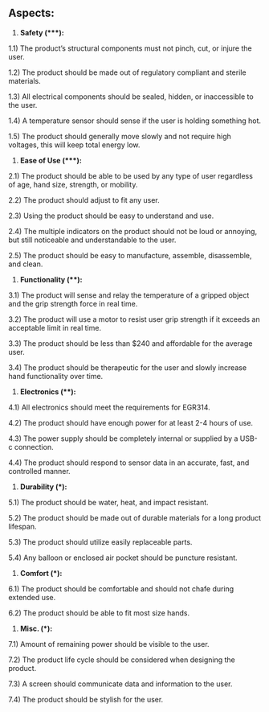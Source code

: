 ## <a id="_u39aaa78yxfo"></a>Aspects:

1. __Safety \(\*\*\*\):__

1\.1\) The product’s structural components must not pinch, cut, or injure the user\. 

1\.2\) The product should be made out of regulatory compliant and sterile materials\.

1\.3\) All electrical components should be sealed, hidden, or inaccessible to the user\.

1\.4\) A temperature sensor should sense if the user is holding something hot\.

1\.5\) The product should generally move slowly and not require high voltages, this will keep total energy low\.

1. __Ease of Use \(\*\*\*\):__

2\.1\) The product should be able to be used by any type of user regardless of age, hand size, strength, or mobility\.

2\.2\) The product should adjust to fit any user\.

2\.3\) Using the product should be easy to understand and use\.

2\.4\) The multiple indicators on the product should not be loud or annoying, but still noticeable and understandable to the user\.

2\.5\) The product should be easy to manufacture, assemble, disassemble, and clean\.

1. __Functionality \(\*\*\):__

3\.1\) The product will sense and relay the temperature of a gripped object and the grip strength force in real time\.

3\.2\) The product will use a motor to resist user grip strength if it exceeds an acceptable limit in real time\.

3\.3\) The product should be less than $240 and affordable for the average user\.

3\.4\) The product should be therapeutic for the user and slowly increase hand functionality over time\.

1. __Electronics \(\*\*\):__

4\.1\) All electronics should meet the requirements for EGR314\.

4\.2\) The product should have enough power for at least 2\-4 hours of use\.

4\.3\) The power supply should be completely internal or supplied by a USB\-c connection\.

4\.4\) The product should respond to sensor data in an accurate, fast, and controlled manner\.

1. __Durability \(\*\):__

5\.1\) The product should be water, heat, and impact resistant\.

5\.2\) The product should be made out of durable materials for a long product lifespan\.

5\.3\) The product should utilize easily replaceable parts\.

5\.4\) Any balloon or enclosed air pocket should be puncture resistant\.

1. __Comfort \(\*\):__

6\.1\) The product should be comfortable and should not chafe during extended use\.

6\.2\) The product should be able to fit most size hands\.

1. __Misc\. \(\*\):__

7\.1\) Amount of remaining power should be visible to the user\.

7\.2\) The product life cycle should be considered when designing the product\.

7\.3\) A screen should communicate data and information to the user\.

7\.4\) The product should be stylish for the user\.

